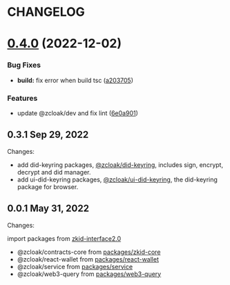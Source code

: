 # CHANGELOG

# [0.4.0](https://github.com/zCloak-Network/common-ts/compare/v0.3.1...v0.4.0) (2022-12-02)


### Bug Fixes

* **build:** fix error when build tsc ([a203705](https://github.com/zCloak-Network/common-ts/commit/a2037052a59a361ed25e659fcb13c5670fc5dc89))


### Features

* update @zcloak/dev and fix lint ([6e0a901](https://github.com/zCloak-Network/common-ts/commit/6e0a9019d435a6a1e90febe16f4b52e4a8d1f4b8))


## 0.3.1 Sep 29, 2022

Changes:

- add did-keyring packages, [@zcloak/did-keyring](https://github.com/zCloak-Network/common-ts/tree/master/packages/did-keyring/), includes sign, encrypt, decrypt and did manager.
- add ui-did-keyring packages, [@zcloak/ui-did-keyring](https://github.com/zCloak-Network/common-ts/tree/master/packages/ui-did-keyring/), the did-keyring package for browser.

## 0.0.1 May 31, 2022

Changes:

import packages from [zkid-interface2.0](https://github.com/zCloak-Network/zkID-interface2.0/tree/d5e56a311bff38316ee065de8ff87a4361cc42bc)

- @zcloak/contracts-core from [packages/zkid-core](https://github.com/zCloak-Network/zkID-interface2.0/tree/d5e56a311bff38316ee065de8ff87a4361cc42bc/packages/zkid-core)
- @zcloak/react-wallet from [packages/react-wallet](https://github.com/zCloak-Network/zkID-interface2.0/tree/d5e56a311bff38316ee065de8ff87a4361cc42bc/packages/react-wallet)
- @zcloak/service from [packages/service](https://github.com/zCloak-Network/zkID-interface2.0/tree/d5e56a311bff38316ee065de8ff87a4361cc42bc/packages/service)
- @zcloak/web3-query from [packages/web3-query](https://github.com/zCloak-Network/zkID-interface2.0/tree/d5e56a311bff38316ee065de8ff87a4361cc42bc/packages/web3-query)
